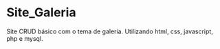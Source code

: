 # Site_Galeria
 Site CRUD básico com o tema de galeria. Utilizando html, css, javascript, php e mysql.
